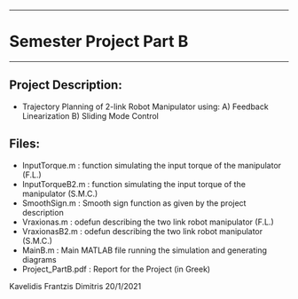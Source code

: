 -----------------------
# Semester Project Part B
-----------------------

## Project Description:

- Trajectory Planning of 2-link Robot Manipulator using:
  A) Feedback Linearization	B) Sliding Mode Control


## Files:

- InputTorque.m		: function simulating the input torque of the manipulator (F.L.)
- InputTorqueB2.m	: function simulating the input torque of the manipulator (S.M.C.)
- SmoothSign.m		: Smooth sign function as given by the project description
- Vraxionas.m		: odefun describing the two link robot manipulator (F.L.)
- VraxionasB2.m		: odefun describing the two link robot manipulator (S.M.C.)
- MainB.m		: Main MATLAB file running the simulation and generating diagrams
- Project_PartB.pdf	: Report for the Project (in Greek)

Kavelidis Frantzis Dimitris								20/1/2021
